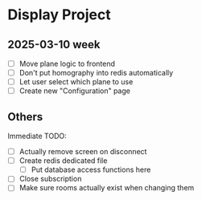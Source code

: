 # Display Project

## 2025-03-10 week

- [ ] Move plane logic to frontend
- [ ] Don't put homography into redis automatically
- [ ] Let user select which plane to use
- [ ] Create new "Configuration" page

## Others

Immediate TODO:

- [ ] Actually remove screen on disconnect
- [ ] Create redis dedicated file
  - [ ] Put database access functions here
- [ ] Close subscription
- [ ] Make sure rooms actually exist when changing them
